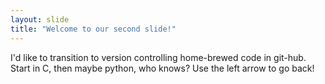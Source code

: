 ```yaml
---
layout: slide
title: "Welcome to our second slide!"
---
```

I'd like to transition to version controlling home-brewed code in git-hub. Start in C, then maybe python, who knows?
Use the left arrow to go back!
